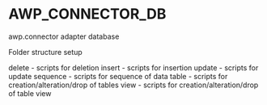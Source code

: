 # AWP_CONNECTOR_DB
awp.connector adapter database

Folder structure setup

delete - scripts for deletion
insert - scripts for insertion
update - scripts for update
sequence - scripts for sequence of data
table - scripts for creation/alteration/drop of tables
view - scripts for creation/alteration/drop of table view
